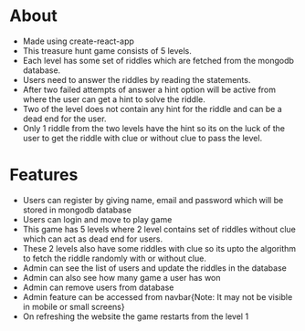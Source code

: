 # About
* Made using create-react-app
* This treasure hunt game consists of 5 levels.
* Each level has some set of riddles which are fetched from the mongodb database.
* Users need to answer the riddles by reading the statements.
* After two failed attempts of answer a hint option will be active from where the user can get a hint to solve the riddle.
* Two of the level does not contain any hint for the riddle and can be a dead end for the user.
* Only 1 riddle from the two levels have the hint so its on the luck of the user to get the riddle with clue or without clue to pass the level.

# Features
* Users can register by giving name, email and password which will be stored in mongodb database
* Users can login and move to play game
* This game has 5 levels where 2 level contains set of riddles without clue which can act as dead end for users.
* These 2 levels also have some riddles with clue so its upto the algorithm to fetch the riddle randomly with or without clue.
* Admin can see the list of users and update the riddles in the database
* Admin can also see how many game a user has won
* Admin can remove users from database
* Admin feature can be accessed from navbar{Note: It may not be visible in mobile or small screens}
* On refreshing the website the game restarts from the level 1
